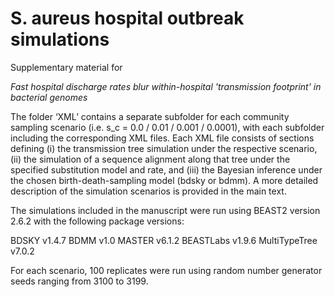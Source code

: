 # S. aureus hospital outbreak simulations

Supplementary material for

_Fast hospital discharge rates blur within-hospital 'transmission footprint' in bacterial genomes_

The folder ‘XML’ contains a separate subfolder for each community sampling scenario (i.e. s_c = 0.0 / 0.01 / 0.001 / 0.0001), with each subfolder including the corresponding XML files. Each XML file consists of sections defining (i) the transmission tree simulation under the respective scenario, (ii) the simulation of a sequence alignment along that tree under the specified substitution model and rate, and (iii) the Bayesian inference under the chosen birth-death-sampling model (bdsky or bdmm). A more detailed description of the simulation scenarios is provided in the main text.

The simulations included in the manuscript were run using BEAST2 version 2.6.2 with the following package versions:

BDSKY v1.4.7
BDMM v1.0
MASTER v6.1.2
BEASTLabs v1.9.6
MultiTypeTree v7.0.2 

For each scenario, 100 replicates were run using random number generator seeds ranging from 3100 to 3199. 
